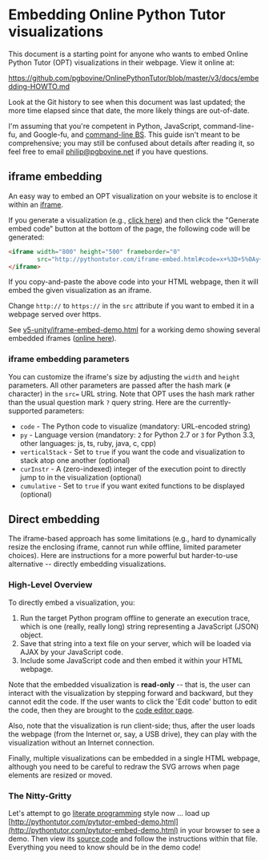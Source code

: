 # Embedding Online Python Tutor visualizations

This document is a starting point for anyone who wants to embed
Online Python Tutor (OPT) visualizations in their webpage. View it online at:

https://github.com/pgbovine/OnlinePythonTutor/blob/master/v3/docs/embedding-HOWTO.md

Look at the Git history to see when this document was last updated; the more time
elapsed since that date, the more likely things are out-of-date.

I'm assuming that you're competent in Python, JavaScript, command-line-fu, and Google-fu,
and [command-line BS](http://www.pgbovine.net/command-line-bullshittery.htm). This guide isn't meant to be comprehensive; you may still
be confused about details after reading it, so feel free to email
philip@pgbovine.net if you have questions.


## iframe embedding

An easy way to embed an OPT visualization on your website is to enclose it within an [iframe](http://www.w3schools.com/tags/tag_iframe.asp).

If you generate a visualization (e.g., <a href="http://pythontutor.com/visualize.html#code=x+%3D+5%0Ay+%3D+10%0Az+%3D+x+%2B+y&mode=display&cumulative=false&py=2&curInstr=3">click here</a>)
and then click the "Generate embed code" button at the bottom of the page, the following code will be generated:

```html
<iframe width="800" height="500" frameborder="0"
        src="http://pythontutor.com/iframe-embed.html#code=x+%3D+5%0Ay+%3D+10%0Az+%3D+x+%2B+y&cumulative=false&py=2&curInstr=3">
</iframe>
```

If you copy-and-paste the above code into your HTML webpage, then it will embed the given visualization as an iframe.

Change `http://` to `https://` in the `src` attribute if you want to embed it in a webpage served over https.

See [v5-unity/iframe-embed-demo.html](../../v5-unity/iframe-embed-demo.html) for a working demo showing several embedded iframes ([online here](http://pythontutor.com/iframe-embed-demo.html)).


### iframe embedding parameters

You can customize the iframe's size by adjusting the `width` and `height` parameters. All other parameters are passed
after the hash mark (`#` character) in the `src=` URL string. Note that OPT uses the hash mark rather than the usual
question mark `?` query string. Here are the currently-supported parameters:

- `code` - The Python code to visualize (mandatory: URL-encoded string)
- `py` - Language version (mandatory: `2` for Python 2.7 or `3` for Python 3.3, other languages: js, ts, ruby, java, c, cpp)
- `verticalStack` - Set to `true` if you want the code and visualization to stack atop one another (optional)
- `curInstr` - A (zero-indexed) integer of the execution point to directly jump to in the visualization (optional)
- `cumulative` - Set to `true` if you want exited functions to be displayed (optional)


## Direct embedding

The iframe-based approach has some limitations (e.g., hard to dynamically resize the enclosing iframe,
cannot run while offline, limited parameter choices).
Here are instructions for a more powerful but harder-to-use alternative -- directly embedding visualizations.


### High-Level Overview

To directly embed a visualization, you:

1. Run the target Python program offline to generate an execution trace, which is one (really, really long) string representing a JavaScript (JSON) object.
2. Save that string into a text file on your server, which will be loaded via AJAX by your JavaScript code.
3. Include some JavaScript code and then embed it within your HTML webpage.

Note that the embedded visualization is **read-only** -- that is, the user can interact with the visualization
by stepping forward and backward, but they cannot edit the code.
If the user wants to click the 'Edit code' button to edit the code, then they are
brought to the [code editor page](http://pythontutor.com/visualize.html).

Also, note that the visualization is run client-side; thus, after the user loads the webpage (from the Internet
or, say, a USB drive), they can play with the visualization without an Internet connection.

Finally, multiple visualizations can be embedded in a single HTML webpage, although you need to be careful
to redraw the SVG arrows when page elements are resized or moved.


### The Nitty-Gritty

Let's attempt to go [literate programming](http://en.wikipedia.org/wiki/Literate_programming) style now ... load up
[http://pythontutor.com/pytutor-embed-demo.html](http://pythontutor.com/pytutor-embed-demo.html) in
your browser to see a demo. Then view its [source code](https://github.com/pgbovine/OnlinePythonTutor/blob/master/v5-unity/pytutor-embed-demo.html) and follow the instructions within that file. Everything you need to know should be in the demo code!
